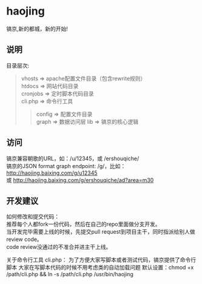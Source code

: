 haojing
=======

镐京,新的都城，新的开始!  


说明
----

目录层次:

>vhosts  => apache配置文件目录（包含rewrite规则）  
>htdocs  => 网站代码目录  
>cronjobs  => 定时脚本代码目录  
>cli.php  => 命令行工具  
>>config   => 配置文件目录  
>>graph    => 数据访问层
>>lib    => 镐京的核心逻辑

访问
----
镐京兼容朝歌的URL，如：/u/12345，或 /ershouqiche/  
镐京的JSON format graph endpoint: /g/，比如：http://haojing.baixing.com/g/u12345  
或 http://haojing.baixing.com/g/ershouqiche/ad?area=m30  

开发建议
----
如何修改和提交代码：  
推荐每个人都fork一份代码，然后在自己的repo里面做分支开发。  
当开发完毕需要上线的时候，先提交pull request到项目主干，同时指派给别人做review code。  
code review没通过的不准合并进主干上线。  


关于命令行工具 cli.php：
为了方便大家写脚本或者测试代码，镐京提供了命令行脚本
大家在写脚本代码的时候不用考虑类的自动加载问题
默认设置：chmod +x /path/cli.php && ln -s /path/cli.php /usr/bin/haojing
